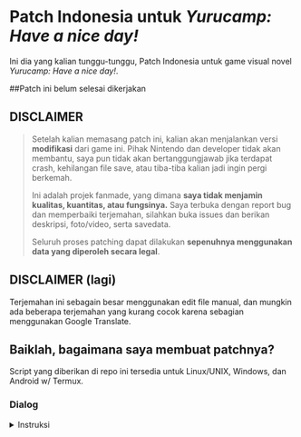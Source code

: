 # Patch Indonesia untuk _Yurucamp: Have a nice day!_

Ini dia yang kalian tunggu-tunggu, Patch Indonesia untuk game visual novel _Yurucamp: Have a nice day!_.

##Patch ini belum selesai dikerjakan

## DISCLAIMER

> Setelah kalian memasang patch ini, kalian akan menjalankan versi **modifikasi** dari game ini.
> Pihak Nintendo dan developer tidak akan membantu, saya pun tidak akan bertanggungjawab jika terdapat crash,
> kehilangan file save, atau tiba-tiba kalian jadi ingin pergi berkemah.
>
> Ini adalah projek fanmade, yang dimana **saya tidak menjamin kualitas, kuantitas, atau fungsinya.**
> Saya terbuka dengan report bug dan memperbaiki terjemahan, silahkan buka issues dan berikan deskripsi, foto/video, serta savedata.
>
> Seluruh proses patching dapat dilakukan **sepenuhnya menggunakan data yang diperoleh secara legal**.

## DISCLAIMER (lagi)

Terjemahan ini sebagain besar menggunakan edit file manual, dan mungkin ada beberapa terjemahan yang kurang cocok karena sebagian menggunakan Google Translate.

## Baiklah, bagaimana saya membuat patchnya?

Script yang diberikan di repo ini tersedia untuk Linux/UNIX, Windows, dan Android w/ Termux.

### Dialog
<details>
<summary>Instruksi</summary>
Patch ini adalah untuk menerjemahkan seluruh dialog didalam game. Menu dan UI tidak akan diterjemahkan.
<details>

<details>
<summary>Linux</summary>
Bahan yang dibutuhkan :
- Python 3 (untuk `inucode.py`)
- Wine (untuk `cpkmakec.exe`)
  
Lalu jalankan perintah dibawah ini, dan file `scrpt.cpk` yang dimodifikasi akan dibuat:

```sh
./repack_scrpt.cpk.sh
```
  
<details>
<details>
<summary>Windows</summary>
Bahan yang dibutuhkan :
- Python 3 (untuk `inucode.py`)
- .NET Framework 3.5 (untuk `cpkmakec.exe` on Windows)

Lalu jalankan perintah dibawah ini, dan file `scrpt.cpk` yang dimodifikasi akan dibuat:

```pwsh
.\repack_scrpt.cpk.ps1
```
  
<details>
<details>
<summary>Android</summary>
Bahan yang dibutuhkan :
- Termux
- Koneksi internet
- Ruang tersedia ±3gb pada perangkat

Lalu jalankan perintah dibawah ini, dan file `scrpt.cpk` yang dimodifikasi akan dibuat:

```sh
????
```
</details>

### Menu dan UI (Memutuhkan file game original)
<details>
<summary>Instructions</summary>
This represents translations for the user interface components, basically everything that isn't directly
story dialogue.

To build the menu translation patch, you will need:
- Python 3 (for `monobehaviour_of_borg.py`) with `UnityPy` (run `pip install UnityPy`)
- SciresM's [`hactool`](https://github.com/SciresM/hactool) for extracting game files (on Windows, place the executable in the `3rdparty` folder)
- The original game ROM, in `.nsp` format
- Your console's cryptographic keys in the `$HOME/.switch` directory

#### Extracting game files

```sh
# On Linux
./extract_nsp.sh path/to/your/yurucamp/rom.nsp
```
  
```pwsh
# On Windows
.\extract_nsp.ps1 path\to\your\yurucamp\rom.nsp
```

```sh
# On Android w/ Termux
bash extract_nsp.sh path/to/your/yurucamp/rom.nsp
```

#### Patching game files

```sh
# On Linux
./monobehaviour_of_borg.py
```
  
```pwsh
# On Windows
python3 .\monobehaviour_of_borg.py
```

```sh
# On Android w/ Termux
python monobehaviour_of_borg.py
```

</details>

## Bagaimana saya menggunakan patch tersebut?

Setelah kalian menyelesaikan setidaknya 1 patch diatas, salin isi dari dalam folder `out`
kedalam folde `atmosphere` atau `sxos` pada SDCard Switch-mu, dan ketika kamu
menjalankan game, terjemahan seharusnya sudah terpasang.

Saya meminta maaf apabila instruksinya agak sulit dimengerti, saya mencoba untuk membuat proses patch menjadi otomatis
sebisa mungkin tanpa membagikan data copyright.


_(tentunya, jika kalian mencarinya, saya yakin pasti ada seseorang diluar sana yang membagikan berkas asli, tapi itu ilegal dan saya tidak bisa memaafkan itu.)_


## Terina kasih kepada

- [@Thesola10](https://github.com/Thesola10) untuk terjemahan bahasa inggris
- [@SciresM](https://github.com/SciresM) untuk `hactool`, tanpanya patch ini tidak mungkin ada
- Joseph John dan para kontributos [UnityPy](https://github.com/K0lb3/UnityPy)
- MAGES untuk gamenya
